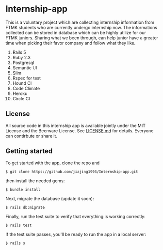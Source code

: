 # Internship-app
This is a voluntary project which are collecting internship information from FTMK students who are currently undergo internship now. The informations collected can be stored in database which can be highly utilize for our FTMK juniors. Sharing what we been through, can help junior have a greater time when picking their favor company and follow what they like. 

1. Rails 5
2. Ruby 2.3
3. Postgresql
4. Semantic UI
5. Slim
6. Rspec for test
7. Hound CI
8. Code Climate
9. Heroku
10. Circle CI


## License

All source code in this internship app 
is available jointly under the MIT License and the Beerware License. See
[LICENSE.md](LICENSE.md) for details. Everyone can contirbute or share it.

## Getting started

To get started with the app, clone the repo and 

```
$ git clone https://github.com/jiajing1993/Internship-app.git
```


then install the needed gems:

```
$ bundle install 
```

Next, migrate the database (update it soon):

```
$ rails db:migrate 
```

Finally, run the test suite to verify that everything is working correctly:

```
$ rails test
```

If the test suite passes, you'll be ready to run the app in a local server:

```
$ rails s
```

